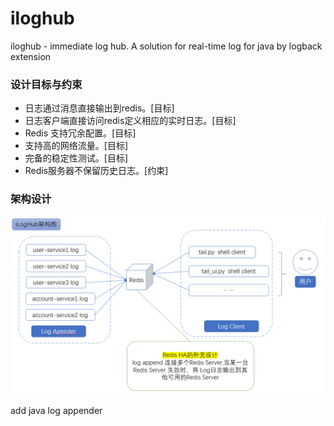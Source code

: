 # iloghub
iloghub - immediate log hub. A solution for real-time log for java by logback extension

### 设计目标与约束

* 日志通过消息直接输出到redis。\[目标\]
* 日志客户端直接访问redis定义相应的实时日志。\[目标\]
* Redis 支持冗余配置。\[目标\]
* 支持高的网络流量。\[目标\]
* 完备的稳定性测试。\[目标\]
* Redis服务器不保留历史日志。\[约束\]

### 架构设计

![iloghub_arch](docs/iloghub_arch.png)

add java log appender
